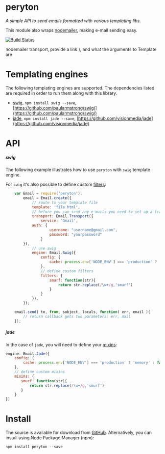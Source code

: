 # peryton

*A simple API to send emails formatted with various templating libs.*

This module also wraps [nodemailer](http://www.nodemailer.com/), making e-mail sending easy. 

[![Build Status](https://drone.io/github.com/mvhenten/peryton/status.png)](https://drone.io/github.com/mvhenten/peryton/latest)

nodemailer transport, provide a link ), and what the arguments to Template are

# Templating engines

The following templating engines are supported. The dependencies listed are required in order to run them along with this library. 

- [swig](http://paularmstrong.github.io/swig/), ```npm install swig --save```, [https://github.com/paularmstrong/swig/](https://github.com/paularmstrong/swig/)
- [jade](http://jade-lang.com/), ```npm install jade --save```, [https://github.com/visionmedia/jade](https://github.com/visionmedia/jade)

# API

##### swig

The following example illustrates how to use ```peryton``` with ```swig``` template engine.

For ```swig``` it's also possible to define custom [filters](http://paularmstrong.github.io/swig/docs/filters/):

```javascript
    var Email = require('peryton'),
        email = Email.create({
            // route to your template file
            template: 'file.html',
            // before you can send any e-mails you need to set up a transport method
            transport: Email.Transport({
                service: 'Gmail', 
           	auth: { 
                    username: "username@gmail.com", 
                    password: "yourpassword" 
                }
	    }),
            // use swig
            engine: Email.Swig({
                config: {
                    cache: process.env['NODE_ENV'] === 'production' ? 'memory' : false,
                },
                // define custom filters
                filters: { 
                    smurf: function(str){ 
                        return str.replace(/\w+/g,'smurf') 
                    } 
                }
            }),
        });

    email.send( to, from, subject, locals, function( err, email ){
        // return callback gets two parameters: err, mail
    });
```

##### jade

In the case of ```jade```, you will need to define your [mixins](http://jade-lang.com/reference/#mixins):

```javascript
engine: Email.Jade({
    config: {
        cache: process.env['NODE_ENV'] === 'production' ? 'memory' : false,
    },
    // define custom mixins
    mixins: { 
       smurf: function(str){ 
           return str.replace(/\w+/g,'smurf') 
       } 
    }
})
```
# Install

The source is available for download from [GitHub](https://github.com/mvhenten/peryton). Alternatively, you can install using Node Package Manager (npm):

```
npm install peryton --save
```

